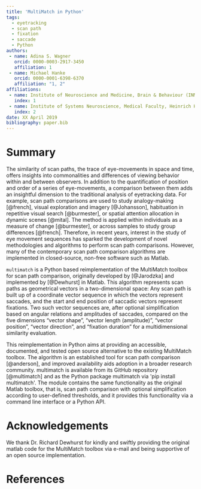 ```yaml
---
title: 'MultiMatch in Python'
tags:
  - eyetracking
  - scan path
  - fixation
  - saccade
  - Python
authors:
 - name: Adina S. Wagner
   orcid: 0000-0003-2917-3450
   affiliation: 1
 - name: Michael Hanke
   orcid: 0000-0001-6398-6370
   affiliation: "1, 2"
affiliations:
 - name: Institute of Neuroscience and Medicine, Brain & Behaviour (INM-7), Research Centre Jülich, Jülich, Germany
   index: 1
 - name: Institute of Systems Neuroscience, Medical Faculty, Heinrich Heine University Düsseldorf, Düsseldorf, Germany
   index: 2
date: XX April 2019
bibliography: paper.bib
---
```


# Summary

The similarity of scan paths, the trace of eye-movements
in space and time, offers insights into commonalities
and differences of viewing behavior within and between
observers. In addition to the quantification of position
and order of a series of eye-movements, a comparison
between them adds an insightful dimension to the traditional
analysis of eyetracking data. For example, scan path
comparisons are used to study analogy-making [@french],
visual exploration and imagery [@Johansson], habituation
in repetitive visual search [@burmester], or spatial
attention allocation in dynamic scenes [@mital]. The method
is applied within individuals as a measure of change [@burmester],
or across samples to study group differences [@french].
Therefore, in recent years, interest
in the study of eye movement sequences has sparked the development
of novel methodologies and algorithms to perform scan path
comparisons. However, many of the contemporary scan path
comparison algorithms are implemented in closed-source,
non-free software such as Matlab.

``multimatch`` is a Python based
reimplementation of the MultiMatch toolbox for scan path
comparison, originally developed by [@Jarodzka] and
implemented by [@Dewhurst] in Matlab.
This algorithm represents scan paths as geometrical
vectors in a two-dimensional space: Any scan path is built
up of a coordinate vector sequence in which the vectors represent
saccades, and the start and end position of saccadic
vectors represent fixations. Two such vector sequences
are, after optional simplification based on angular relations
and amplitudes of saccades,
compared on the five dimensions “vector shape”, “vector
length (amplitude)”, “vector position”, “vector direction”,
and “fixation duration” for a multidimensional similarity
evaluation.

This reimplementation in Python aims at providing an
accessible, documented, and tested open
source alternative to the existing MultiMatch toolbox. The algorithm
is an established tool for scan path comparison [@anderson],
and improved availability aids adoption
in a broader research community. multimatch
is available from its GitHub repository [@multimatch]
and as the Python package multimatch via 'pip install multimatch'.
The module contains the same functionality as the original
Matlab toolbox, that is, scan path comparison with optional
simplification according to user-defined thresholds, and it
provides this functionality via a command line interface or
a Python API.

# Acknowledgements

We thank Dr. Richard Dewhurst for kindly and swiftly providing
the original matlab code for the MultiMatch toolbox via e-mail
and being supportive of an open source implementation.

# References

